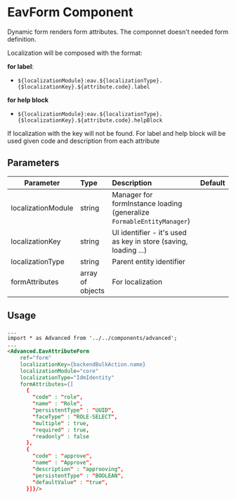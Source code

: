 # EavForm Component

Dynamic form renders form attributes. The componnet doesn't needed form definition.

Localization will be composed with the format:

**for label**:
- `${localizationModule}:eav.${localizationType}.{$localizationKey}.${attribute.code}.label`

**for help block**
- `${localizationModule}:eav.${localizationType}.{$localizationKey}.${attribute.code}.helpBlock`

If localization with the key will not be found. For label and help block will be used given code and description from each attribute

## Parameters

| Parameter | Type | Description | Default  |
| --- | :--- | :--- | :--- |
| localizationModule  | string   | Manager for formInstance loading (generalize ``FormableEntityManager``) |  |
| localizationKey  | string   | UI identifier - it's used as key in store (saving, loading ...) |  |
| localizationType  | string   | Parent entity identifier |  |
| formAttributes  | array of objects   | For localization |  |


## Usage
```html
...
import * as Advanced from '../../components/advanced';
...
<Advanced.EavAttributeForm
    ref="form"
    localizationKey={backendBulkAction.name}
    localizationModule="core"
    localizationType="IdmIdentity"
    formAttributes={[
      {
        "code" : "role",
        "name" : "Role",
        "persistentType" : "UUID",
        "faceType" : "ROLE-SELECT",
        "multiple" : true,
        "required" : true,
        "readonly" : false
      },
      {
        "code" : "approve",
        "name" : "Approve",
        "description" : "approoving",
        "persistentType" : "BOOLEAN",
        "defaultValue" : "true",
      }]}/>
```
